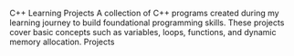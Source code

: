 C++ Learning Projects
A collection of C++ programs created during my learning journey to build foundational programming skills. These projects cover basic concepts such as variables, loops, functions, and dynamic memory allocation.
Projects



